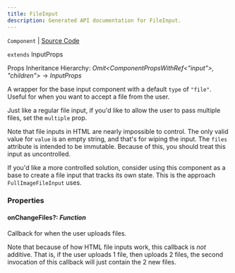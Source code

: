 ```yaml
---
title: FileInput
description: Generated API documentation for FileInput.
---
```


`Component` | [Source Code](https://github.com/mrCamelCode/jtjs-react/blob/0e141e63e22c212c71ce52ba40f0472cc9028516/lib/components/input/base/FileInput.tsx#L34)

`extends` InputProps

Props Inheritance Hierarchy: _Omit<ComponentPropsWithRef<"input">, "children">_ -> _InputProps_

A wrapper for the base input component with a default `type` of `"file"`. Useful
for when you want to accept a file from the user.

Just like a regular file input, if you'd like to allow the user to pass multiple
files, set the `multiple` prop.

Note that file inputs in HTML are nearly impossible to control. The only valid
value for `value` is an empty string, and that's for wiping the input. The `files`
attribute is intended to be immutable. Because of this, you should treat this input
as uncontrolled.

If you'd like a more controlled solution, consider using this component as a base to
create a file input that tracks its own state. This is the approach `FullImageFileInput` uses.

### Properties

#### onChangeFiles?: _Function_

Callback for when the user uploads files.

Note that because of how HTML file inputs work, this callback is _not_
additive. That is, if the user uploads 1 file, then uploads 2 files, the
second invocation of this callback will just contain the 2 new files.